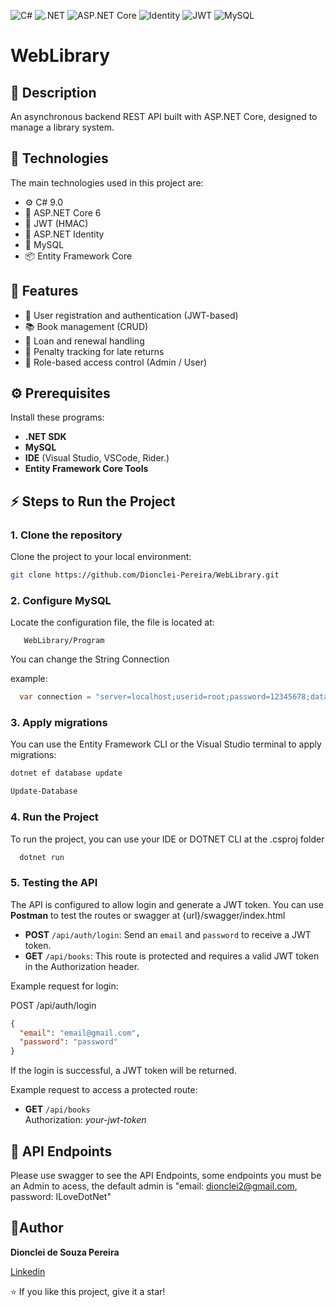 ![C#](https://img.shields.io/badge/C%23-9.0-purple)
![.NET](https://img.shields.io/badge/.NET-6.0-purple)
![ASP.NET Core](https://img.shields.io/badge/ASP.NET%20CORE-6.0-purple)
![Identity](https://img.shields.io/badge/Identity-blue)
![JWT](https://img.shields.io/badge/JWT-blue)
![MySQL](https://img.shields.io/badge/Database-MySQL-blue)

# WebLibrary

## 📖 Description

An asynchronous backend REST API built with ASP.NET Core, designed to manage a library system.

## 🚀 **Technologies**

The main technologies used in this project are:

- ⚙️ C# 9.0
- 🧠 ASP.NET Core 6
- 🔐 JWT (HMAC)
- 👥 ASP.NET Identity
- 🐬 MySQL
- 📦 Entity Framework Core

## 🎯 **Features**

- 👤 User registration and authentication (JWT-based)
- 📚 Book management (CRUD)
- 📖 Loan and renewal handling
- 💸 Penalty tracking for late returns
- 🔐 Role-based access control (Admin / User)

## ⚙ Prerequisites

Install these programs:

- **.NET SDK**
- **MySQL**
- **IDE** (Visual Studio, VSCode, Rider.)
- **Entity Framework Core Tools**

## ⚡ Steps to Run the Project

### 1. Clone the repository

Clone the project to your local environment:

```bash
git clone https://github.com/Dionclei-Pereira/WebLibrary.git
```
### 2. Configure MySQL

Locate the configuration file, the file is located at:

```text
   WebLibrary/Program
```

You can change the String Connection

example:
```C#
  var connection = "server=localhost;userid=root;password=12345678;database=library";
```
### 3. Apply migrations

You can use the Entity Framework CLI or the Visual Studio terminal to apply migrations:

```bash
dotnet ef database update
```
```bash
Update-Database
```

### 4. Run the Project

To run the project, you can use your IDE or DOTNET CLI at the .csproj folder
```bash
  dotnet run
```

### 5. Testing the API

The API is configured to allow login and generate a JWT token. You can use **Postman** to test the routes or swagger at {url}/swagger/index.html

- **POST** `/api/auth/login`: Send an `email` and `password` to receive a JWT token.
- **GET** `/api/books`: This route is protected and requires a valid JWT token in the Authorization header.

Example request for login:

POST /api/auth/login
```json
{
  "email": "email@gmail.com",
  "password": "password"
}
```

If the login is successful, a JWT token will be returned.

Example request to access a protected route:

- **GET** `/api/books` <br>
Authorization: _your-jwt-token_

## 📑 API Endpoints

Please use swagger to see the API Endpoints, some endpoints you must be an Admin to acess, the default admin is "email: dionclei2@gmail.com, password: ILoveDotNet"

## 📜Author

**Dionclei de Souza Pereira**

[Linkedin](https://www.linkedin.com/in/dionclei-de-souza-pereira-07287726b/)

⭐️ If you like this project, give it a star!  
